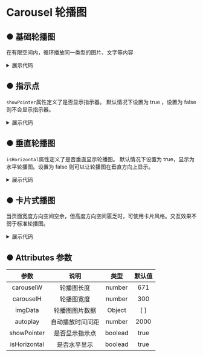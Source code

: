 <script lang="ts" setup>

let imgData = [
    {
        url: "https://img-blog.csdnimg.cn/bc3292108e9c4f3ab289d32ff8fba599.jpg",
        id: 0
    },
    {
        url: "https://img-blog.csdnimg.cn/96d9b0d116e943e69050d1cb09a3c068.jpg",
        id: 1
    },
    {
        url: "https://img-blog.csdnimg.cn/6309a2bf616d42449bd1a64594a31ad0.jpg",
        id: 2
    }, {
        url: "https://img-blog.csdnimg.cn/f70ea795c036419db9002a1d452ab01a.jpg",
        id: 3
    },
    {
        url: "https://img-blog.csdnimg.cn/3be574c4c3bf402689c52bf3d1c021de.png",
        id: 4
    },
]
</script>

# Carousel 轮播图

## ● 基础轮播图  
<p>在有限空间内，循环播放同一类型的图片、文字等内容</p>
<div class="borderBox">
         <k-carousel  
            :carouselW="604"
            :carouselH="270"
            :imgData="imgData"
            :autoplay="2000"
            :showPointer="false"
            :isHorizontal="true"
        >
        </k-carousel>   
</div>
<details>
<summary class="pre-code-tag">展示代码</summary>

  ```vue
<template>
    <div>
        <k-carousel  
            :carouselW="604"
            :carouselH="270"
            :imgData="imgData"
            :autoplay="2000"
            :showPointer="false"
            :isHorizontal="true"
        >
        </k-carousel>
    </div>
</template>
<script lang="ts" setup>

let imgData = [
    {
        url: "https://img-blog.csdnimg.cn/bc3292108e9c4f3ab289d32ff8fba599.jpg",
        id: 0
    },
    {
        url: "https://img-blog.csdnimg.cn/96d9b0d116e943e69050d1cb09a3c068.jpg",
        id: 1
    },
    {
        url: "https://img-blog.csdnimg.cn/6309a2bf616d42449bd1a64594a31ad0.jpg",
        id: 2
    }, {
        url: "https://img-blog.csdnimg.cn/f70ea795c036419db9002a1d452ab01a.jpg",
        id: 3
    },
    {
        url: "https://img-blog.csdnimg.cn/3be574c4c3bf402689c52bf3d1c021de.png",
        id: 4
    },
]
</script>

  ```
</details>

## ● 指示点
<p><code>showPointer</code>属性定义了是否显示指示器。 默认情况下设置为 true ，设置为 false 则不会显示指示器。</p> 
<div class="borderBox">
       <k-carousel
        :carouselW="604"
        :carouselH="270"
        :imgData="imgData"
        :autoplay="2000"
        :showPointer="ture"
        :isHorizontal="true"
      >
      </k-carousel> 
</div>

<details>
<summary class="pre-code-tag">展示代码</summary>

  ```vue
<template>
    <div>
      <k-carousel
        :carouselW="604"
        :carouselH="270"
        :imgData="imgData"
        :autoplay="2000"
        :showPointer="ture"
        :isHorizontal="true"
      >
      </k-carousel>
    </div>
</template>
<script lang="ts" setup>
let imgData = [
    {
        url: "https://img-blog.csdnimg.cn/bc3292108e9c4f3ab289d32ff8fba599.jpg",
        id: 0
    },
    {
        url: "https://img-blog.csdnimg.cn/96d9b0d116e943e69050d1cb09a3c068.jpg",
        id: 1
    },
    {
        url: "https://img-blog.csdnimg.cn/6309a2bf616d42449bd1a64594a31ad0.jpg",
        id: 2
    }, {
        url: "https://img-blog.csdnimg.cn/f70ea795c036419db9002a1d452ab01a.jpg",
        id: 3
    },
    {
        url: "https://img-blog.csdnimg.cn/3be574c4c3bf402689c52bf3d1c021de.png",
        id: 4
    },
]
</script>

  ```
</details>

## ● 垂直轮播图
<p><code>isHorizontal</code>属性定义了是否垂直显示轮播图。 默认情况下设置为 true，显示为水平轮播图。设置为 false 则可以让轮播图在垂直方向上显示。</p> 
<div class="borderBox">
        <k-carousel
        :carouselW="604"
        :carouselH="270"
        :imgData="imgData"
        :autoplay="2000"
        :showPointer="true"
        :isHorizontal="false"
      >
      </k-carousel>
</div>
<details>
<summary class="pre-code-tag">展示代码</summary>

  ```vue
<template>
    <div>
        <k-carousel
        :carouselW="604"
        :carouselH="270"
        :imgData="imgData"
        :autoplay="2000"
        :showPointer="true"
        :isHorizontal="false"
      >
      </k-carousel>
    </div>
</template>
<script lang="ts" setup>
let imgData = [
    {
        url: "https://img-blog.csdnimg.cn/bc3292108e9c4f3ab289d32ff8fba599.jpg",
        id: 0
    },
    {
        url: "https://img-blog.csdnimg.cn/96d9b0d116e943e69050d1cb09a3c068.jpg",
        id: 1
    },
    {
        url: "https://img-blog.csdnimg.cn/6309a2bf616d42449bd1a64594a31ad0.jpg",
        id: 2
    }, {
        url: "https://img-blog.csdnimg.cn/f70ea795c036419db9002a1d452ab01a.jpg",
        id: 3
    },
    {
        url: "https://img-blog.csdnimg.cn/3be574c4c3bf402689c52bf3d1c021de.png",
        id: 4
    },
]
</script>

  ```
</details>

## ● 卡片式播图
<p>当页面宽度方向空间空余，但高度方向空间匮乏时，可使用卡片风格。交互效果不弱于标准轮播图。</p> 
<div class="borderBox">
        <k-carouselcard  
        :imgData="imgData"
        :autoplay="2000"
        :showPointer="true"
      >
      </k-carouselcard> 
</div>

<details>
<summary class="pre-code-tag">展示代码</summary>

  ```vue
<template>
    <div>
        <k-carouselcard  
        :imgData="imgData"
        :autoplay="2000"
        :showPointer="true"
      >
      </k-carouselcard>
    </div>
</template>
<script lang="ts" setup>
let imgData = [
    {
        url: "https://img-blog.csdnimg.cn/bc3292108e9c4f3ab289d32ff8fba599.jpg",
        id: 0
    },
    {
        url: "https://img-blog.csdnimg.cn/96d9b0d116e943e69050d1cb09a3c068.jpg",
        id: 1
    },
    {
        url: "https://img-blog.csdnimg.cn/6309a2bf616d42449bd1a64594a31ad0.jpg",
        id: 2
    }, {
        url: "https://img-blog.csdnimg.cn/f70ea795c036419db9002a1d452ab01a.jpg",
        id: 3
    },
    {
        url: "https://img-blog.csdnimg.cn/3be574c4c3bf402689c52bf3d1c021de.png",
        id: 4
    },
]
</script>

  ```
</details>

## ● Attributes 参数
|      参数      |                        说明                        |   类型   | 默认值  |
| :----------------: | :------------------------------------------------: | :------: | :-----: |
|    carouselW   |      轮播图长度                                      |  number  | 671        |
|    carouselH   |      轮播图宽度                                      |  number  |    300     |
|     imgData    |      轮播图图片数据                                  |  Object  | [ ]         |
|    autoplay    |      自动播放时间间距                                |  number  | 2000        |
|  showPointer   |        是否显示指示点                                |  boolead  |    true    |
|  isHorizontal  |      是否水平显示                                    |  boolead  | true      |